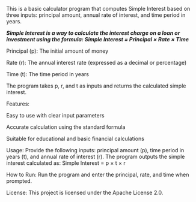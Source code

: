 This is a basic calculator program that computes Simple Interest based on three inputs: principal amount, annual rate of interest, and time period in years.

***Simple Interest is a way to calculate the interest charge on a loan or investment using the formula:
Simple Interest = Principal × Rate × Time***

Principal (p): The initial amount of money

Rate (r): The annual interest rate (expressed as a decimal or percentage)

Time (t): The time period in years

The program takes p, r, and t as inputs and returns the calculated simple interest.

Features:

Easy to use with clear input parameters

Accurate calculation using the standard formula

Suitable for educational and basic financial calculations

Usage:
Provide the following inputs: principal amount (p), time period in years (t), and annual rate of interest (r).
The program outputs the simple interest calculated as: Simple Interest = p × t × r

How to Run:
Run the program and enter the principal, rate, and time when prompted.

License:
This project is licensed under the Apache License 2.0.

